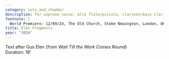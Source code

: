 ```yaml
---
category: solo_and_chamber
description: for soprano voice, alto flute/piccolo, clarinet/bass clarinet, accordion and viola
footnote: |
  World Premiere: 12/09/24, The Old Church, Stoke Newington, London, UK - Carla Huhtanen, Hania Wozniak, Alex Lyon, the composer and Owen Spafford
title: Elen Fragments
year: "2024"
---
```


Text after Gus Elen (from _Wait Till the Work Comes Round_)\
Duration: 18'\
<br>
